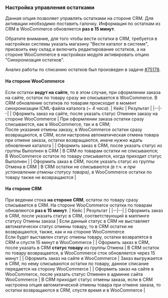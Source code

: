 ### Настройка управления остатками

Данная опция позволяет управлять остатками на стороне CRM. Для активации необходимо поставить галочку. Информация по остаткам из CRM в WooCommerce обновляется **раз в 15 минут**.

Обратите внимание, для того чтобы вести остатки в CRM, требуется в настройках системы указать магазину "Вести каталог в системе", присвоить ему склад и включить редактирование остатков, а на стороне WooCommerce в настройках модуля активировать опцию "Синхронизация остатков".

Анализ работы по списанию остатков был произведен  в задаче [#75178](https://redmine.retailcrm.tech/issues/75178).

#### На стороне WooCommerce
Если остатки **ведут на сайте**, то в этом случае, при оформлении заказа на сайте, остаток по товару сразу же списывается в WooCommerce. В CRM обновление остатков по товарам происходит в момент синхронизации ICML-файла каталога *(~ 4 часа)*.
| Кейс | Результат |
|--|--|
| Оформить заказ на сайте, после указать статус Отменен заказу на стороне WooCommerce | При оформлении заказа остатки сразу списываются, как в WooCommerce, так и в CRM; <br/> После указания отмены заказу, в WooCommerce остатки сразу возвращаются, в CRM, если настроена автоматическая отмена товара при отмене заказа, остатки возвращаются, иначе нужно ждать обновления каталога |
| Оформить заказ в CRM, после указать статус из группы Выполнен в CRM | В CRM по товарам остатки не списываются; <br/> В WooCommerce остаток по товару списывается, когда приходит статус Выполнен |
| Оформить заказ в CRM, после указать статус из группы Отмена в CRM | В CRM остатки не списываются *(в т.ч. и при установлении отмены статусу товара)*, в WooCommerce остатки по товару также не возвращаются |

#### На стороне CRM
При ведении стока **на стороне CRM**, остаток по товару сразу списывается в CRM. На стороне WooCommerce остатки по товарам обновляются **раз в 15 минут**.
| Кейс | Результат |
|--|--|
| Оформить заказ в CRM, после указать статус в CRM, соответствующий в маппинге статусу Отмены заказа | Если данный статус в CRM не выставляет автоматически статус отмены товару, то в CRM остатки не возвращаются, также, как и на стороне WooCommerce <br/> Если будет выставлен статус отмены товару, остатки возвратятся в CRM и спустя 15 минут в WooCommerce |
| Оформить заказ в CRM, после указать в CRM **статус товару** из группы Отмена | В CRM остаток по товару возвращается, в WooCommerce сток обновляется через 15 минут |
| Оформить заказ на сайте в WooCommerce | Заказ выгружается в CRM, по нему списываются остатки по товару, данное списание передается на сторону WooCommerce |
| Оформить заказ на сайте в WooCommerce, после указать статус Отменен в админке сайта WooCommerce | В CRM приходит статус отмены заказа, если в CRM настроена опция автоматической отмены товара при отмене заказа, то остатки возвращаются в CRM, спустя время и в WooCommerce |
